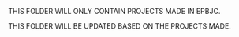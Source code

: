 THIS FOLDER WILL ONLY CONTAIN PROJECTS MADE IN EPBJC.

THIS FOLDER WILL BE UPDATED BASED ON THE PROJECTS MADE.
